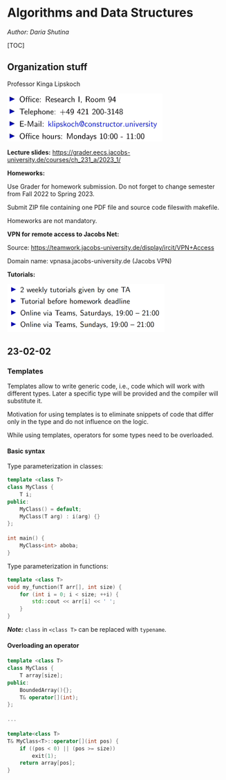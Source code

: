 # Algorithms and Data Structures 

*Author: Daria Shutina*



[TOC]

## Organization stuff

Professor Kinga Lipskoch

<img src="./pics for conspects/ADS 23-02-02 1.png" alt="ADS 23-02-02 1" style="zoom:50%;" />



**Lecture slides:** https://grader.eecs.jacobs-university.de/courses/ch_231_a/2023_1/



**Homeworks:**

Use Grader for homework submission. Do not forget to change semester from Fall 2022 to Spring 2023.

Submit ZIP file containing one PDF file and source code fileswith makefile.

Homeworks are not mandatory. 



**VPN for remote access to Jacobs Net:**

Source: https://teamwork.jacobs-university.de/display/ircit/VPN+Access

Domain name: vpnasa.jacobs-university.de (Jacobs VPN)



**Tutorials:**

<img src="./pics for conspects/ADS 23-02-02 2.png" alt="ADS 23-02-02 2" style="zoom:50%;" />







## 23-02-02

### Templates 

Templates allow to write generic code, i.e., code which will work with different types. Later a specific type will be provided and the compiler will substitute it.

Motivation for using templates is to eliminate snippets of code that differ only in the type and do not influence on the logic. 

While using templates, operators for some types need to be overloaded. 





#### Basic syntax

Type parameterization in classes:

```c++
template <class T>
class MyClass {
    T i;
public:
    MyClass() = default;
    MyClass(T arg) : i(arg) {}
};

int main() {
    MyClass<int> aboba;
}
```



Type parameterization in functions:

```c++
template <class T>
void my_function(T arr[], int size) {
    for (int i = 0; i < size; ++i) {
        std::cout << arr[i] << ' ';
    }
}
```



***Note:*** `class` in `<class T>` can be replaced with `typename`. 





#### Overloading an operator

```c++
template <class T> 
class MyClass {
	T array[size];
public:
	BoundedArray(){};
	T& operator[](int);
};

...

template<class T> 
T& MyClass<T>::operator[](int pos) {
	if ((pos < 0) || (pos >= size)) 
		exit(1);
	return array[pos];
}
```







